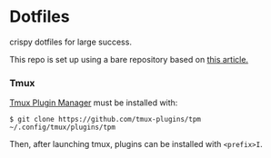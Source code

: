 # Dotfiles

crispy dotfiles for large success.

This repo is set up using a bare repository based on [this article.](https://www.atlassian.com/git/tutorials/dotfiles)

### Tmux
[Tmux Plugin Manager](https://github.com/tmux-plugins/tpm) must be installed with:
```
$ git clone https://github.com/tmux-plugins/tpm ~/.config/tmux/plugins/tpm
```

Then, after launching tmux, plugins can be installed with `<prefix>I`.
